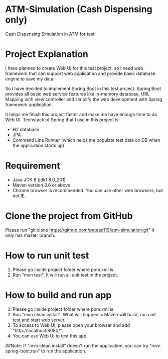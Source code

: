 # ATM-Simulation (Cash Dispensing only)
Cash Dispensing Simulation in ATM for test

# Project Explanation
I have planned to create Web UI for this test project, so I need web framework that can support web application and provide basic database engine to save my data.

So I have decided to implement Spring Boot in this test project. 
Spring Boot provides all basic web service features 
like in-memory database, URL Mapping with view controller 
and simplify the web development with Spring framework application.

It helps me finish this project faster and make me have enough time to do Web UI.
Techstack of Spring that I use in this project is:
- H2 database
- JPA
- Command Line Runner (which helps me populate test data on DB when the application starts up)

# Requirement
- Java JDK 8 (jdk1.8.0_201)
- Maven version 3.6 or above
- Chrome browser is recommended. You can use other web browsers, but not IE.

# Clone the project from GitHub
Please run "git clone https://github.com/peteac119/atm-simulation.git"
It only has master branch.

# How to run unit test
1. Please go inside project folder where pom.xml is.
2. Run "mvn test". It will run all unit test in the project.

# How to build and run app
1. Please go inside project folder where pom.xml is.
2. Run "mvn clean install". What will happen is Maven will build, run unit test and start web server.
3. To access to Web UI, please open your browser and add "http://localhost:8080/"
4. You can use Web UI to test this app.

##Note: 
If "mvn clean install" doesn't run the application, you can try "mvn spring-boot:run" to run the application.

